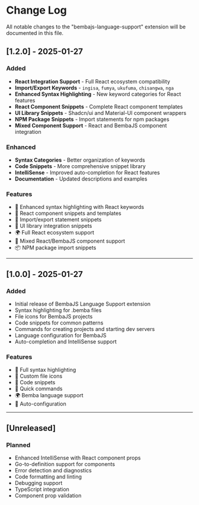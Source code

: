 # Change Log

All notable changes to the "bembajs-language-support" extension will be documented in this file.

## [1.2.0] - 2025-01-27

### Added
- **React Integration Support** - Full React ecosystem compatibility
- **Import/Export Keywords** - `ingisa`, `fumya`, `ukufuma`, `chisangwa`, `nga`
- **Enhanced Syntax Highlighting** - New keyword categories for React features
- **React Component Snippets** - Complete React component templates
- **UI Library Snippets** - Shadcn/ui and Material-UI component wrappers
- **NPM Package Snippets** - Import statements for npm packages
- **Mixed Component Support** - React and BembaJS component integration

### Enhanced
- **Syntax Categories** - Better organization of keywords
- **Code Snippets** - More comprehensive snippet library
- **IntelliSense** - Improved auto-completion for React features
- **Documentation** - Updated descriptions and examples

### Features
- 🎨 Enhanced syntax highlighting with React keywords
- 🎯 React component snippets and templates
- 📝 Import/export statement snippets
- 🚀 UI library integration snippets
- 🌍 Full React ecosystem support
- 🔧 Mixed React/BembaJS component support
- 📦 NPM package import snippets

---

## [1.0.0] - 2025-01-27

### Added
- Initial release of BembaJS Language Support extension
- Syntax highlighting for .bemba files
- File icons for BembaJS projects
- Code snippets for common patterns
- Commands for creating projects and starting dev servers
- Language configuration for BembaJS
- Auto-completion and IntelliSense support

### Features
- 🎨 Full syntax highlighting
- 🎯 Custom file icons
- 📝 Code snippets
- 🚀 Quick commands
- 🌍 Bemba language support
- 🔧 Auto-configuration

---

## [Unreleased]

### Planned
- Enhanced IntelliSense with React component props
- Go-to-definition support for components
- Error detection and diagnostics
- Code formatting and linting
- Debugging support
- TypeScript integration
- Component prop validation
